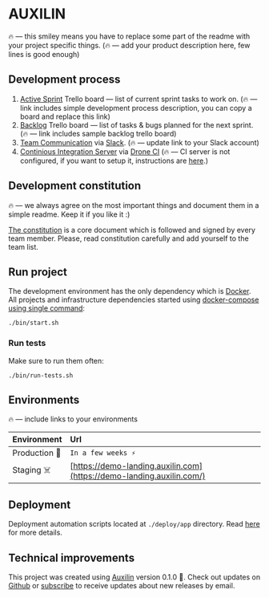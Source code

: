 # AUXILIN

🔥 — this smiley means you have to replace some part of the readme with your project specific things. 
 (🔥 — add your product description here, few lines is good enough)

## Development process 

1. [Active Sprint](https://trello.com/b/J8Sj2MZM/ship-active-sprint-template) Trello board — list of current sprint tasks to work on. (🔥 — link includes simple development process description, you can copy a board and replace this link)
2. [Backlog](https://trello.com/b/Qur5fy2O/ship-backlog-template) Trello board — list of tasks & bugs planned for the next sprint. (🔥 — link includes sample backlog trello board)
3. [Team Communication](https://auxilin.slack.com/messages) via [Slack](https://slack.com/). (🔥 — update link to your Slack account)
4. [Continious Integration Server](https://ci.auxilin.com) via [Drone CI](https://github.com/drone/drone) (🔥 — CI server is not configured, if you want to setup it, instructions are [here](./deploy/drone-ci/README.md).)

## Development constitution

 🔥 — we always agree on the most important things and document them in a simple readme. Keep it if you like it :)

[The constitution](./CONSTITUTION.md) is a core document which is followed and signed by every team member. Please, read constitution carefully and add yourself to the team list.

## Run project

The development environment has the only dependency which is [Docker](https://docs.docker.com/install/). All projects and infrastructure dependencies started using [docker-compose using single command](https://github.com/auxilincom/docker-compose-starter):

```
./bin/start.sh
```

### Run tests

Make sure to run them often: 

```
./bin/run-tests.sh 
```

## Environments

 🔥 — include links to your environments

|Environment|Url|
|:---|:----------|
|Production 🚀|`In a few weeks ⚡️`|
|Staging ☠️|[https://demo-landing.auxilin.com](https://demo-landing.auxilin.com/)|


## Deployment

Deployment automation scripts located at `./deploy/app` directory. Read [here](./deploy/app/README.md) for more details.

## Technical improvements

This project was created using [Auxilin](https://github.com/auxilincom/auxilin) version 0.1.0 🚀. Check out updates on [Github](https://github.com/auxilincom/auxilin) or [subscribe](https://www.auxilin.com) to receive updates about new releases by email. 